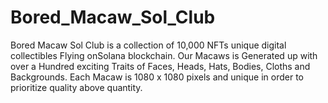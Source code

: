 # Bored_Macaw_Sol_Club
 Bored Macaw Sol Club is a collection of 10,000  NFTs unique digital collectibles Flying onSolana blockchain. Our Macaws is Generated up with over a Hundred exciting Traits of Faces, Heads, Hats, Bodies, Cloths and Backgrounds. Each Macaw is 1080 x 1080 pixels and unique in order to prioritize quality above quantity. 
